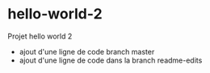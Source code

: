 # hello-world-2
Projet hello world 2
* ajout d'une ligne de code branch master
* ajout d'une ligne de code dans la branch readme-edits
